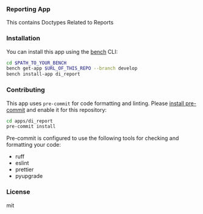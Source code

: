 ### Reporting App

This contains Doctypes Related to Reports

### Installation

You can install this app using the [bench](https://github.com/frappe/bench) CLI:

```bash
cd $PATH_TO_YOUR_BENCH
bench get-app $URL_OF_THIS_REPO --branch develop
bench install-app di_report
```

### Contributing

This app uses `pre-commit` for code formatting and linting. Please [install pre-commit](https://pre-commit.com/#installation) and enable it for this repository:

```bash
cd apps/di_report
pre-commit install
```

Pre-commit is configured to use the following tools for checking and formatting your code:

- ruff
- eslint
- prettier
- pyupgrade

### License

mit
